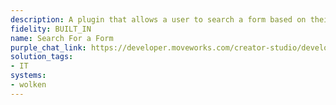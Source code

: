 ```yaml
---
description: A plugin that allows a user to search a form based on their query.
fidelity: BUILT_IN
name: Search For a Form
purple_chat_link: https://developer.moveworks.com/creator-studio/developer-tools/purple-chat-builder/?workspace=%7B%22title%22%3A%22My+Workspace%22%2C%22botSettings%22%3A%7B%22name%22%3A%22%22%2C%22imageUrl%22%3A%22%22%7D%2C%22mocks%22%3A%5B%7B%22id%22%3A2130%2C%22title%22%3A%22New+Mock%22%2C%22transcript%22%3A%7B%22settings%22%3A%7B%22colorStyle%22%3A%22LIGHT%22%2C%22startTime%22%3A%2211%3A43+AM%22%2C%22defaultPerson%22%3A%22GWEN%22%2C%22editable%22%3Atrue%2C%22botName%22%3A%22%22%2C%22botImageUrl%22%3A%22%22%7D%2C%22messages%22%3A%5B%7B%22from%22%3A%22USER%22%2C%22text%22%3A%22I+need+to+buy+a+new+iPhone.%22%7D%2C%7B%22from%22%3A%22BOT%22%2C%22text%22%3A%22To+purchase+a+new+iPhone%2C+you+can+fill+out+one+of+the+following+forms.%22%2C%22cards%22%3A%5B%7B%22title%22%3A%22Apple+iPhone+13%22%2C%22buttons%22%3A%5B%7B%22style%22%3A%22PRIMARY%22%2C%22text%22%3A%22Complete+this+request%22%7D%5D%7D%2C%7B%22title%22%3A%22Apple+iPhone+13+Pro%22%2C%22buttons%22%3A%5B%7B%22style%22%3A%22%22%2C%22text%22%3A%22Complete+this+request%22%7D%5D%7D%2C%7B%22title%22%3A%22Corporate+Mobile+Devices+-+Bulk+Orders%22%2C%22buttons%22%3A%5B%7B%22style%22%3A%22%22%2C%22text%22%3A%22Complete+this+request%22%7D%5D%7D%5D%7D%5D%7D%7D%5D%7D
solution_tags:
- IT
systems:
- wolken
---
```

